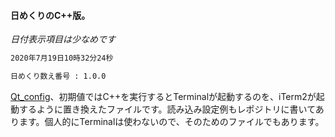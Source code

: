 #### 日めくりのC++版。

_日付表示項目は少なめです_

```markdown
2020年7月19日10時32分24秒

日めくり数え番号 : 1.0.0
```

[Qt_config](https://github.com/takkii/Qt_config)、初期値ではC++を実行するとTerminalが起動するのを、iTerm2が起動するように置き換えたファイルです。読み込み設定例もレポジトリに書いてあります。個人的にTerminalは使わないので、そのためのファイルでもあります。